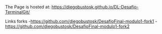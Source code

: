 The Page is hosted at:
    https://diegobustosk.github.io/DL-Desafio-TerminalGit/

Links forks
    -https://github.com/diegobustosk/DesafioFinal-modulo1-fork1
    -https://github.com/diegobustosk/DesafioFinal-modulo1-fork2